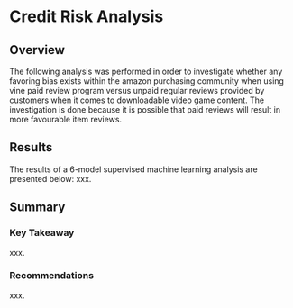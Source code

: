 # Credit Risk Analysis
## Overview
The following analysis was performed in order to investigate whether any favoring bias exists within the amazon purchasing community when using vine paid review program versus unpaid regular reviews provided by customers when it comes to downloadable video game content. The investigation is done because it is possible that paid reviews will result in more favourable item reviews.

## Results
The results of a 6-model supervised machine learning analysis are presented below:
xxx.

## Summary

### Key Takeaway
xxx.

### Recommendations
xxx.
